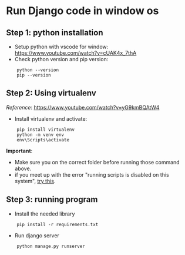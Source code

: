 # Run Django code in window os

## Step 1: python installation
- Setup python with vscode for window: https://www.youtube.com/watch?v=cUAK4x_7thA
- Check python version and pip version:
```
    python --version
    pip --version
```

## Step 2: Using virtualenv
*Reference*: https://www.youtube.com/watch?v=yG9kmBQAtW4

- Install virtualenv and activate:
```
    pip install virtualenv
    python -m venv env
    env\Scripts\activate
```
**Important**:
- Make sure you on the correct folder before running those command above.
- if you meet up with the error "running scripts is disabled on this system", [try this](https://www.stanleyulili.com/powershell/solution-to-running-scripts-is-disabled-on-this-system-error-on-powershell/).



## Step 3: running program
- Install the needed library
```    
    pip install -r requirements.txt
```
- Run django server
```
    python manage.py runserver
```

